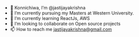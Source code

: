 - 👋 Konnichiwa, I’m @jastijayakrishna
- 👀 I’m currently pursuing my Masters at Western University.
- 🌱 I’m currently learning ReactJs, AWS
- 💞️ I’m looking to collaborate on Open source projects
- 📫 How to reach me jastijayakrishna@gmail.com

